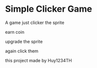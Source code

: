 # Simple Clicker Game
A game just clicker the sprite

earn coin

upgrade the sprite

again click them

this project made by Huy1234TH
